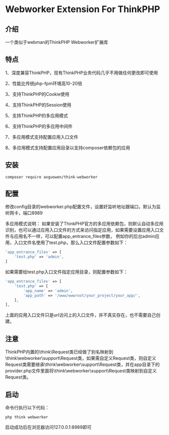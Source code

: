 # Webworker Extension For ThinkPHP

## 介绍
一个类似于webman的ThinkPHP Webworker扩展库

## 特点
1、深度兼容ThinkPHP，现有ThinkPHP业务代码几乎不用做任何更改即可使用

2、性能比传统php-fpm环境高10-20倍

3、支持ThinkPHP的Cookie使用

4、支持ThinkPHP的Session使用

5、支持ThinkPHP的多应用模式

6、支持ThinkPHP的多应用中间件

7、多应用模式支持配置应用入口文件

8、多应用模式支持配置应用目录以支持composer依赖包的应用

## 安装
~~~
composer require axguowen/think-webworker
~~~

## 配置
修改config目录的webworker.php配置文件，设置好监听地址跟端口，默认为监听网卡，端口8989

多应用模式说明：
如果安装了ThinkPHP官方的多应用依赖包，则默认自动多应用识别，也可以通过应用入口文件的方式来访问指定应用，如果需要设置应用入口文件与应用名不一样，可以配置app_entrance_files参数，
例如你的后台admin应用，入口文件名使用了test.php，那么入口文件配置参数如下：
~~~php
'app_entrance_files' => [
    'test.php' => 'admin',
]
~~~
如果需要给test.php入口文件指定应用目录，则配置参数如下：
~~~php
'app_entrance_files' => [
    'test.php' => [
        'app_name' => 'admin',
        'app_path' => '/www/wwwroot/your_project/your_app/',
    ],
],
~~~
上面的应用入口文件只是url访问上的入口文件，并不真实存在，也不需要自己创建。

## 注意
ThinkPHP内置的\think\Request类已经做了别名映射到\think\webworker\support\Request类，如果需自定义Request类，则自定义Request类需要继承\think\webworker\support\Request类，并在app目录下的provider.php文件里面将\think\webworker\support\Request类映射到自定义Request类。

## 启动
命令行执行以下代码：
~~~
php think webworker
~~~

启动成功后在浏览器访问127.0.0.1:8989即可